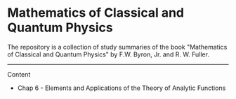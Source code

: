 # Mathematics of Classical and Quantum Physics
The repository is a collection of study summaries of the book "Mathematics of Classical and Quantum Physics" by F.W. Byron, Jr. and R. W. Fuller.
___
Content
* Chap 6 - Elements and Applications of the Theory of Analytic Functions
